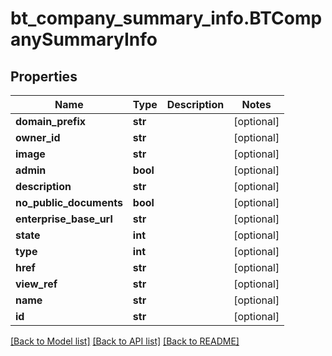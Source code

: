# bt_company_summary_info.BTCompanySummaryInfo

## Properties
Name | Type | Description | Notes
------------ | ------------- | ------------- | -------------
**domain_prefix** | **str** |  | [optional] 
**owner_id** | **str** |  | [optional] 
**image** | **str** |  | [optional] 
**admin** | **bool** |  | [optional] 
**description** | **str** |  | [optional] 
**no_public_documents** | **bool** |  | [optional] 
**enterprise_base_url** | **str** |  | [optional] 
**state** | **int** |  | [optional] 
**type** | **int** |  | [optional] 
**href** | **str** |  | [optional] 
**view_ref** | **str** |  | [optional] 
**name** | **str** |  | [optional] 
**id** | **str** |  | [optional] 

[[Back to Model list]](../README.md#documentation-for-models) [[Back to API list]](../README.md#documentation-for-api-endpoints) [[Back to README]](../README.md)



